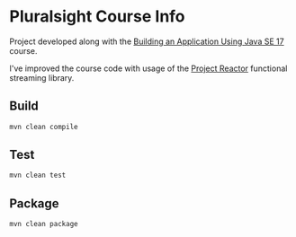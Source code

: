 # Pluralsight Course Info

Project developed along with the [Building an Application Using Java SE 17](https://app.pluralsight.com/library/courses/java-se-17-building-application) course.

I've improved the course code with usage of the [Project Reactor](https://projectreactor.io/) functional streaming library.

## Build

```bash
mvn clean compile
```

## Test

```bash
mvn clean test
```

## Package

```bash
mvn clean package
```
